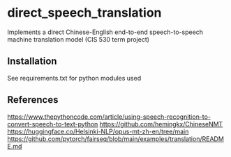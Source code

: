 # direct_speech_translation
Implements a direct Chinese-English end-to-end speech-to-speech machine translation model (CIS 530 term project)

## Installation
See requirements.txt for python modules used

## References
https://www.thepythoncode.com/article/using-speech-recognition-to-convert-speech-to-text-python
https://github.com/hemingkx/ChineseNMT
https://huggingface.co/Helsinki-NLP/opus-mt-zh-en/tree/main
https://github.com/pytorch/fairseq/blob/main/examples/translation/README.md